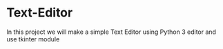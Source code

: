 # Text-Editor
In this project we will make a simple Text Editor using Python 3 editor and use tkinter module 
